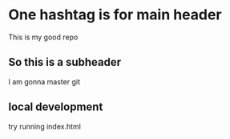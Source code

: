 # One hashtag is for main header
This is my good repo

## So this is a subheader
I am gonna master git

## local development 
try running index.html